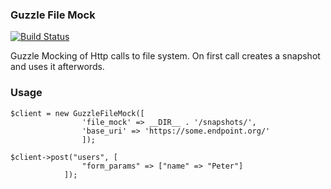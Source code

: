 ### Guzzle File Mock

[![Build Status](https://travis-ci.org/svilborg/guzzle-file-mock.svg?branch=master)](https://travis-ci.org/svilborg/lara-role)


Guzzle Mocking of Http calls to file system. On first call creates a snapshot and uses it afterwords.

### Usage

```
$client = new GuzzleFileMock([
	            'file_mock' => __DIR__ . '/snapshots/',
	            'base_uri' => 'https://some.endpoint.org/'
	            ]);

$client->post("users", [
	            "form_params" => ["name" => "Peter"]
	        ]);
```